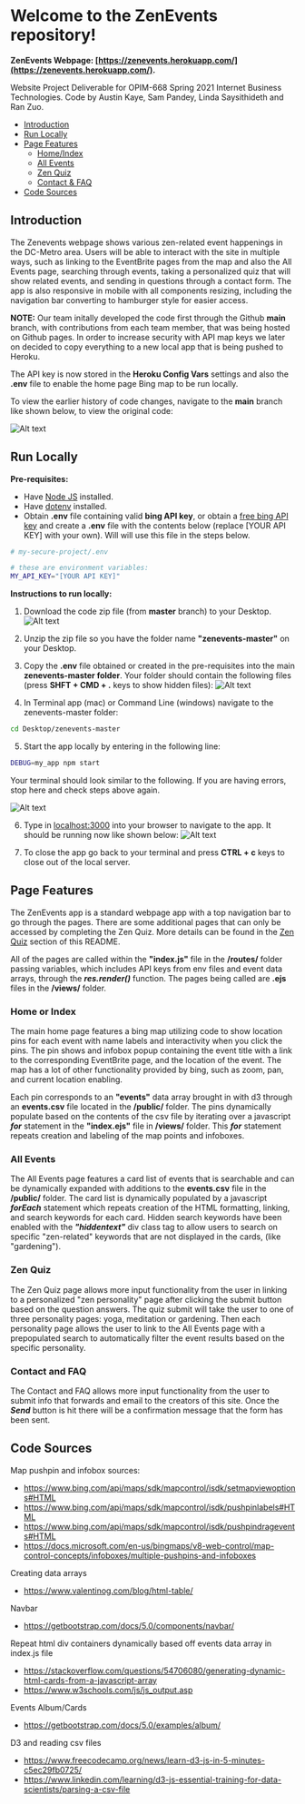 # Welcome to the ZenEvents repository!

**ZenEvents Webpage: [https://zenevents.herokuapp.com/](https://zenevents.herokuapp.com/).**

Website Project Deliverable for OPIM-668 Spring 2021 Internet Business Technologies. Code by Austin Kaye, Sam Pandey, Linda Saysithideth and Ran Zuo.

- [Introduction](#introduction)
- [Run Locally](#run-locally)
- [Page Features](#page-features)
  - [Home/Index](#home-or-index)
  - [All Events](#all-events)
  - [Zen Quiz](#zen-quiz)
  - [Contact & FAQ](#contact-and-faq)
- [Code Sources](#code-sources)

## Introduction

The Zenevents webpage shows various zen-related event happenings in the DC-Metro area. Users will be able to interact with the site in multiple ways, such as linking to the EventBrite pages from the map and also the All Events page, searching through events, taking a personalized quiz that will show related events, and sending in questions through a contact form. The app is also responsive in mobile with all components resizing, including the navigation bar converting to hamburger style for easier access.

**NOTE:** Our team initally developed the code first through the Github **main** branch, with contributions from each team member, that was being hosted on Github pages. In order to increase security with API map keys we later on decided to copy everything to a new local app that is being pushed to Heroku.

The API key is now stored in the **Heroku Config Vars** settings and also the **.env** file to enable the home page Bing map to be run locally.

To view the earlier history of code changes, navigate to the **main** branch like shown below, to view the original code:

![Alt text](/public/images/mainBranch.png?raw=true "Optional Title")

## Run Locally

**Pre-requisites:**

- Have [Node JS](https://github.com/prof-rossetti/internet-technologies/blob/main/notes/javascript/node.md) installed.
- Have [dotenv](https://github.com/prof-rossetti/internet-technologies/blob/main/notes/javascript/packages/dotenv.md) installed.
- Obtain **.env** file containing valid **bing API key**, or obtain a [free bing API key](http://mapsforenterprise.binginternal.com/en-us/maps/create-a-bing-maps-key) and create a **.env** file with the contents below (replace [YOUR API KEY] with your own). Will will use this file in the steps below.

```sh
# my-secure-project/.env

# these are environment variables:
MY_API_KEY="[YOUR API KEY]"
```

**Instructions to run locally:**

1. Download the code zip file (from **master** branch) to your Desktop.
   ![Alt text](/public/images/downloadZip.png?raw=true "Optional Title")

2. Unzip the zip file so you have the folder name **"zenevents-master"** on your Desktop.

3. Copy the **.env** file obtained or created in the pre-requisites into the main **zenevents-master folder**. Your folder should contain the following files (press **SHFT + CMD + .** keys to show hidden files):
   ![Alt text](/public/images/files.png?raw=true "Optional Title")

4. In Terminal app (mac) or Command Line (windows) navigate to the zenevents-master folder:

```sh
cd Desktop/zenevents-master
```

5. Start the app locally by entering in the following line:

```sh
DEBUG=my_app npm start
```

Your terminal should look similar to the following. If you are having errors, stop here and check steps above again.

![Alt text](/public/images/startApp.png?raw=true "Optional Title")

6. Type in [localhost:3000](http://localhost:3000/) into your browser to navigate to the app. It should be running now like shown below:
   ![Alt text](/public/images/runningApp.png?raw=true "Optional Title")

7. To close the app go back to your terminal and press **CTRL + c** keys to close out of the local server.

## Page Features

The ZenEvents app is a standard webpage app with a top navigation bar to go through the pages. There are some additional pages that can only be accessed by completing the Zen Quiz. More details can be found in the [Zen Quiz](#zen-quiz) section of this README.

All of the pages are called within the **"index.js"** file in the **/routes/** folder passing variables, which includes API keys from env files and event data arrays, through the **_res.render()_** function. The pages being called are **.ejs** files in the **/views/** folder.

### Home or Index

The main home page features a bing map utilizing code to show location pins for each event with name labels and interactivity when you click the pins. The pin shows and infobox popup containing the event title with a link to the corresponding EventBrite page, and the location of the event. The map has a lot of other functionality provided by bing, such as zoom, pan, and current location enabling.

Each pin corresponds to an **"events"** data array brought in with d3 through an **events.csv** file located in the **/public/** folder. The pins dynamically populate based on the contents of the csv file by iterating over a javascript **_for_** statement in the **"index.ejs"** file in **/views/** folder. This **_for_** statement repeats creation and labeling of the map points and infoboxes.

### All Events

The All Events page features a card list of events that is searchable and can be dynamically expanded with additions to the **events.csv** file in the **/public/** folder. The card list is dynamically populated by a javascript **_forEach_** statement which repeats creation of the HTML formatting, linking, and search keywords for each card. Hidden search keywords have been enabled with the **_"hiddentext"_** div class tag to allow users to search on specific "zen-related" keywords that are not displayed in the cards, (like "gardening").

### Zen Quiz

The Zen Quiz page allows more input functionality from the user in linking to a personalized "zen personality" page after clicking the submit button based on the question answers. The quiz submit will take the user to one of three personality pages: yoga, meditation or gardening. Then each personality page allows the user to link to the All Events page with a prepopulated search to automatically filter the event results based on the specific personality.

### Contact and FAQ

The Contact and FAQ allows more input functionality from the user to submit info that forwards and email to the creators of this site. Once the **_Send_** button is hit there will be a confirmation message that the form has been sent.

## Code Sources

Map pushpin and infobox sources:

- https://www.bing.com/api/maps/sdk/mapcontrol/isdk/setmapviewoptions#HTML
- https://www.bing.com/api/maps/sdk/mapcontrol/isdk/pushpinlabels#HTML
- https://www.bing.com/api/maps/sdk/mapcontrol/isdk/pushpindragevents#HTML
- https://docs.microsoft.com/en-us/bingmaps/v8-web-control/map-control-concepts/infoboxes/multiple-pushpins-and-infoboxes

Creating data arrays

- https://www.valentinog.com/blog/html-table/

Navbar

- https://getbootstrap.com/docs/5.0/components/navbar/

Repeat html div containers dynamically based off events data array in index.js file

- https://stackoverflow.com/questions/54706080/generating-dynamic-html-cards-from-a-javascript-array
- https://www.w3schools.com/js/js_output.asp

Events Album/Cards

- https://getbootstrap.com/docs/5.0/examples/album/

D3 and reading csv files

- https://www.freecodecamp.org/news/learn-d3-js-in-5-minutes-c5ec29fb0725/
- https://www.linkedin.com/learning/d3-js-essential-training-for-data-scientists/parsing-a-csv-file
